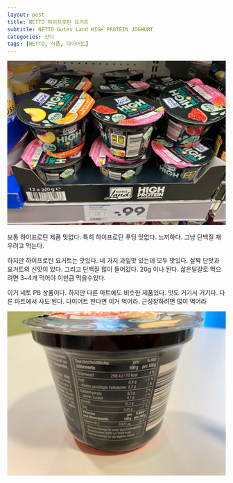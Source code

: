 ```yaml
---
layout: post
title: NETTO 하이프로틴 요거트
subtitle: NETTO Gutes Land HIGH PROTEIN JOGHURT
categories: 산다
tags: [NETTO, 식품, 다이어트]
---
```


![Proteinjoguhrt](/assets/images/posts/2023-07-09-Proteinjoguhrt-1.webp)

보통 하이프로틴 제품 맛없다. 특히 하이프로틴 푸딩 맛없다. 느끼하다. 그냥 단백질 채우려고 먹는다.

하지만 하이프로틴 요거트는 맛있다. 네 가지 과일맛 있는데 모두 맛있다. 살짝 단맛과 요거트의 신맛이 있다. 그리고 단백질 많이 들어갔다. 20g 이나 된다. 삶은달걀로 먹으려면 3~4개 먹어야 이만큼 먹을수있다.

이거 네토 PB 상품이다. 하지만 다른 마트에도 비슷한 제품있다. 맛도 거기서 거기다. 다른 마트에서 사도 된다. 다이어트 한다면 이거 먹어라. 근성장하려면 많이 먹어라

![Proteinjoguhrt](/assets/images/posts/2023-07-09-Proteinjoguhrt-2.webp)
